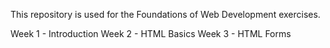 This repository is used for the Foundations of Web Development exercises.

Week 1 - Introduction
Week 2 - HTML Basics
Week 3 - HTML Forms
